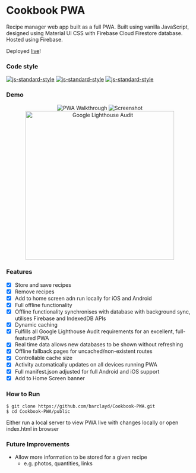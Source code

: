 # Cookbook PWA

Recipe manager web app built as a full PWA. Built using vanilla JavaScript, designed using Material UI CSS with Firebase Cloud Firestore database. Hosted using Firebase.

Deployed [live](https://clear-emitter-234416.firebaseapp.com/)!

### Code style
  [![js-standard-style](https://img.shields.io/badge/code%20style-standard-brightgreen.svg?style=flat)](https://github.com/feross/standard)
    [![js-standard-style](https://img.shields.io/badge/deployed-live-blue.svg)](https://clear-emitter-234416.firebaseapp.com/)
    [![js-standard-style](https://img.shields.io/badge/deployed%20version-1.0.0-green.svg)](https://clear-emitter-234416.firebaseapp.com/)


### Demo

<p align="center">
  <img alt="PWA Walkthrough" src='https://user-images.githubusercontent.com/39765499/59162401-63a03400-8ae8-11e9-8359-589fa0c80c5b.gif'>
  <img alt="Screenshot" src='https://user-images.githubusercontent.com/39765499/59162404-76b30400-8ae8-11e9-9f12-e8473b83fccd.png'>
  <img width=400  alt="Google Lighthouse Audit" src='https://user-images.githubusercontent.com/39765499/59162402-6864e800-8ae8-11e9-83f0-1a633d985122.png'>
</p>

### Features

- [x] Store and save recipes
- [x] Remove recipes
- [x] Add to home screen adn run locally for iOS and Android
- [x] Full offline functionality
- [x] Offline functionality synchronises with database with background sync, utilises Firebase and IndexedDB APIs
- [x] Dynamic caching
- [x] Fulfills all Google Lighthouse Audit requirements for an excellent, full-featured PWA
- [x] Real time data allows new databases to be shown without refreshing
- [x] Offline fallback pages for uncached/non-existent routes
- [x] Controllable cache size
- [x] Activity automatically updates on all devices running PWA
- [x] Full manifest.json adjusted for full Android and iOS support
- [x] Add to Home Screen banner 

### How to Run
```
$ git clone https://github.com/barclayd/Cookbook-PWA.git
$ cd Cookbook-PWA/public
```
Either run a local server to view PWA live with changes locally or open index.html in browser

### Future Improvements

* Allow more information to be stored for a given recipe
  * e.g. photos, quantities, links

